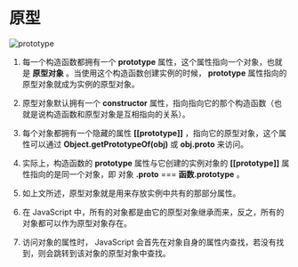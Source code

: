 # 原型

![prototype](https://gitee.com/xyzcy/blog/raw/master/src/assets/img/1.prototype.png)

1. 每一个构造函数都拥有一个 <b>prototype</b> 属性，这个属性指向一个对象，也就是 <b>原型对象</b> 。当使用这个构造函数创建实例的时候， <b>prototype</b> 属性指向的原型对象就成为实例的原型对象。

2. 原型对象默认拥有一个 <b>constructor</b> 属性，指向指向它的那个构造函数（也就是说构造函数和原型对象是互相指向的关系）。

3. 每个对象都拥有一个隐藏的属性 <b>[[prototype]]</b> ，指向它的原型对象，这个属性可以通过 <b>Object.getPrototypeOf(obj)</b> 或 <b>obj.__proto__</b> 来访问。

4. 实际上，构造函数的 <b>prototype</b> 属性与它创建的实例对象的 <b>[[prototype]]</b> 属性指向的是同一个对象，即 对象 <b>.__proto__</b> === <b>函数.prototype</b> 。

5. 如上文所述，原型对象就是用来存放实例中共有的那部分属性。

6. 在 JavaScript 中，所有的对象都是由它的原型对象继承而来，反之，所有的对象都可以作为原型对象存在。

7. 访问对象的属性时， JavaScript 会首先在对象自身的属性内查找，若没有找到，则会跳转到该对象的原型对象中查找。